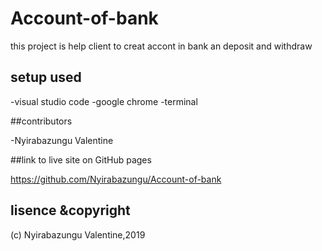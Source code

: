 # Account-of-bank

this project is help client to creat accont in bank an deposit and withdraw

## setup used

-visual studio code
-google chrome
-terminal

##contributors

-Nyirabazungu Valentine 

 ##link to live site on GitHub pages

 https://github.com/Nyirabazungu/Account-of-bank

## lisence &copyright

(c) Nyirabazungu Valentine,2019
